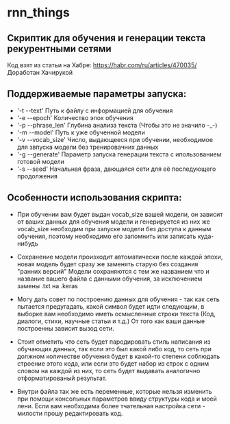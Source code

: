 # rnn_things
## Скриптик для обучения и генерации текста рекурентными сетями

Код взят из статьи на Хабре: https://habr.com/ru/articles/470035/
Доработан Хачирукой 

## Поддерживаемые параметры запуска:
* '-t --text'          Путь к файлу с информацией для обучения 
* '-e --epoch'         Количество эпох обучения 
* '-p --phrase_len'    Глубина анализа текста (Чтобы это не значило -_-) 
* '-m --model'         Путь к уже обученной модели 
* '-v --vocab_size'    Число, выдающееся при обучении, необходимое для звпуска модели без тренировачних данных 
* '-g --generate'      Параметр запуска генерации текста с ипользованием готовой модели 
* '-s --seed'          Начальная фраза, дающаяся сети для её последующего продолжения 

## Особенности использования скрипта: 
* При обучении вам будет выдан vocab_size вашей модели, он зависит от ваших данных для обучения модели и генерируется из них же 
vocab_size необходим при запуске модели без доступа к данным обучения, поэтому необходимо его запомнить или записать куда-нибудь 

* Сохранение модели произходит автоматически после каждой эпохи, новая модель будет сразу же заменять старую без создания "ранних версий" 
Модели сохраняются с тем же названием что и название вашего файла с данными обучения, за исключением замены .txt на .keras 

* Могу дать совет по построению данных для обучения - так как сеть пытается предугадать, какой символ будет идти следующим, 
в выборке вам необходимо иметь осмысленные строки текста (Код, диалоги, стихи, научные статьи и т.д.) От того как ваши данные 
построенны зависит вызод сети. 
 
* Стоит отметить что сеть будет пародировать стиль написания из обучающих данных, так если это был какой либо код, то сеть при 
должном количестве обучения будет в какой-то степени соблюдать строение этого кода, или если это будет набор из строк с одним 
словом на каждой из них, то сеть будет выдавать аналогично отформатированый результат. 

* Внутри файла так же есть переменные, которые нельзя изменить при помощи консольных параметров ввиду структуры кода и моей лени. 
Если вам необходима более тчательная настройка сети - милости прошу редактировать код. 
